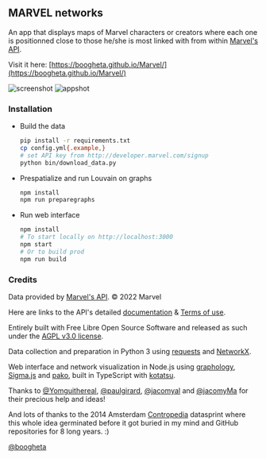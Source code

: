 ## MARVEL networks

An app that displays maps of Marvel characters or creators where each one is positionned close to those he/she is most linked with from within [Marvel's API](https://developer.marvel.com/).

Visit it here: [https://boogheta.github.io/Marvel/](https://boogheta.github.io/Marvel/)

<img src="https://boogheta.github.io/Marvel/images/screenshot.png" alt="screenshot">
<img src="https://boogheta.github.io/Marvel/images/appshot2.png" alt="appshot">

### Installation

- Build the data

  ```bash
  pip install -r requirements.txt
  cp config.yml{.example,}
  # set API key from http://developer.marvel.com/signup
  python bin/download_data.py
  ```

- Prespatialize and run Louvain on graphs

  ```bash
  npm install
  npm run preparegraphs
  ```

- Run web interface

  ```bash
  npm install
  # To start locally on http://localhost:3000
  npm start
  # Or to build prod
  npm run build
  ```

### Credits

Data provided by [Marvel's API](https://developer.marvel.com/). © 2022 Marvel

Here are links to the API's detailed [documentation](https://developer.marvel.com/docs) & [Terms of use](https://developer.marvel.com/terms).

Entirely built with Free Libre Open Source Software and released as such under the [AGPL v3.0 license](./LICENSE).

Data collection and preparation in Python 3 using [requests](https://requests.readthedocs.io/) and [NetworkX](https://networkx.org/).

Web interface and network visualization in Node.js using [graphology](https://graphology.github.io/), [Sigma.js](https://sigmajs.org/) and [pako](http://nodeca.github.io/pako/), built in TypeScript with [kotatsu](https://www.npmjs.com/package/kotatsu).

Thanks to [@Yomguithereal](https://github.com/Yomguithereal), [@paulgirard](https://github.com/paulgirard), [@jacomyal](https://github.com/jacomyal) and [@jacomyMa](https://github.com/jacomyMa) for their precious help and ideas!

And lots of thanks to the 2014 Amsterdam [Contropedia](http://contropedia.net/) datasprint where this whole idea germinated before it got buried in my mind and GitHub repositories for 8 long years. :)

[@boogheta](https://twitter.com/boogheta)

